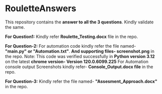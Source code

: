 # RouletteAnswers

This repository contains the **answer to all the 3 questions**. Kindly validate the same.

**For Question1:** 
Kindly refer **Roulette_Testing.docx** file in the repo.

**For Question-2:**
For automation code kindly refer the file named- **"main.py"** **or "Automation.txt"**. **And supporting files- screenshot.png** in the repo.
Note: This code was verified successfully in **Python version 3.12** on the latest **chrome version- Version 120.0.6099.225** 
For Automation console output Screenshots kindly refer- **Console_Output.docx file** in the repo.

**For Question-3:**
Kindly refer the file named- **"Assesment_Approach.docx"** in the repo. 
